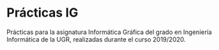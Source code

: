 # Prácticas IG
Prácticas para la asignatura Informática Gráfica del grado en Ingeniería Informática de la UGR, realizadas durante el curso 2019/2020.
